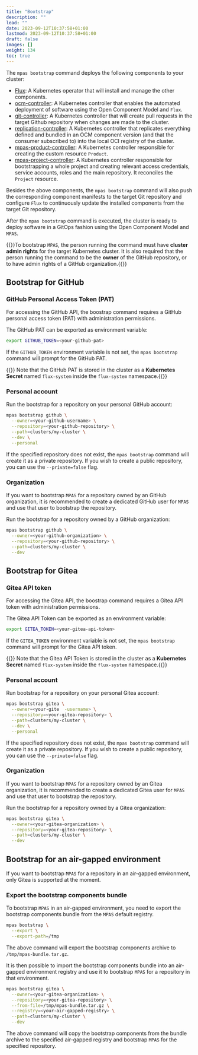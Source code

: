 ```yaml
---
title: "Bootstrap"
description: ""
lead: ""
date: 2023-09-12T10:37:58+01:00
lastmod: 2023-09-12T10:37:58+01:00
draft: false
images: []
weight: 134
toc: true
---
```


The `mpas bootstrap` command deploys the following components to your cluster:

- [Flux](https://fluxcd.io/docs/components/): A Kubernetes operator that will
  install and manage the other components.
- [ocm-controller](https://github.com/open-component-model/ocm-controller): A Kubernetes controller
  that enables the automated deployment of software using the Open Component Model and `Flux`.
- [git-controller](https://github.com/open-component-model/git-controller): A
  Kubernetes controller that will create pull requests in the target Github repository
  when changes are made to the cluster.
- [replication-controller](https://github.com/open-component-model/git-controller): A Kubernetes controller that replicates
   everything defined and bundled in an OCM component version (and that the consumer subscribed to)
   into the local OCI registry of the cluster.
- [mpas-product-controller](https://github.com/open-component-model/mpas-product-controller): A Kubernetes controller responsible
   for creating the custom resource `Product`.
- [mpas-project-controller](https://github.com/open-component-model/mpas-project-controller): A Kubernetes controller responsible
  for bootstrapping a whole project and creating relevant access credentials, service accounts, roles and the main repository.
  It reconciles the `Project` resource.

Besides the above components, the `mpas bootstrap` command will also push the corresponding
component manifests to the target Git repository and configure `Flux` to continuously update
the installed components from the target Git repository.

After the `mpas bootstrap` command is executed, the cluster is ready to deploy software
in a GitOps fashion using the Open Component Model and `MPAS`.

{{<callout context="note" title="Cluster Admin Rights">}}To bootstrap `MPAS`, the person running the command must have **cluster admin rights** for the target Kubernetes cluster.
It is also required that the person running the command to be the **owner** of the GitHub repository,
or to have admin rights of a GitHub organization.{{</callout>}}

## Bootstrap for GitHub

### GitHub Personal Access Token (PAT)

For accessing the GitHub API, the boostrap command requires a GitHub personal access token (PAT)
with administration permissions.

The GitHub PAT can be exported as environment variable:

```bash
export GITHUB_TOKEN=<your-github-pat>
```

If the `GITHUB_TOKEN` environment variable is not set, the `mpas bootstrap` command will prompt
for the GitHub PAT.

{{<callout context="danger" title="Token in Secret">}}
Note that the GitHub PAT is stored in the cluster as a **Kubernetes Secret** named `flux-system`
inside the `flux-system` namespace.{{</callout>}}

### Personal account

Run the bootstrap for a repository on your personal GitHub account:

```bash
mpas bootstrap github \
  --owner=<your-github-username> \
  --repository=<your-github-repository> \
  --path=clusters/my-cluster \
  --dev \
  --personal
```

If the specified repository does not exist, the `mpas bootstrap` command will create it
as a private repository. If you wish to create a public repository, you can use the `--private=false`
flag.

### Organization

If you want to bootstrap `MPAS` for a repository owned by an GitHub organization,
it is recommended to create a dedicated GitHub user for `MPAS` and use that user to bootstrap
the repository.

Run the bootstrap for a repository owned by a GitHub organization:

```bash
mpas bootstrap github \
  --owner=<your-github-organization> \
  --repository=<your-github-repository> \
  --path=clusters/my-cluster \
  --dev
```

## Bootstrap for Gitea

### Gitea API token

For accessing the Gitea API, the boostrap command requires a Gitea API token
with administration permissions.

The Gitea API Token can be exported as an environment variable:

```bash
export GITEA_TOKEN=<your-gitea-api-token>
```

If the `GITEA_TOKEN` environment variable is not set, the `mpas bootstrap` command will prompt
for the Gitea API token.

{{<callout context="danger" title="Token in Secret">}}
Note that the Gitea API Token is stored in the cluster as a **Kubernetes Secret** named `flux-system`
inside the `flux-system` namespace.{{</callout>}}

### Personal account

Run bootstrap for a repository on your personal Gitea account:

```bash
mpas bootstrap gitea \
  --owner=<your-gite  -username> \
  --repository=<your-gitea-repository> \
  --path=clusters/my-cluster \
  --dev \
  --personal
```

If the specified repository does not exist, the `mpas bootstrap` command will create it
as a private repository. If you wish to create a public repository, you can use the `--private=false`
flag.

### Organization

If you want to bootstrap `MPAS` for a repository owned by an Gitea organization,
it is recommended to create a dedicated Gitea user for `MPAS` and use that user to bootstrap
the repository.

Run the bootstrap for a repository owned by a Gitea organization:

```bash
mpas bootstrap gitea \
  --owner=<your-gitea-organization> \
  --repository=<your-gitea-repository> \
  --path=clusters/my-cluster \
  --dev
```

## Bootstrap for an air-gapped environment

If you want to bootstrap `MPAS` for a repository in an air-gapped environment, only Gitea
is supported at the moment.

### Export the bootstrap components bundle

To bootstrap `MPAS` in an air-gapped environment, you need to export the bootstrap components
bundle from the `MPAS` default registry.

```bash
mpas bootstrap \
  --export \
  --export-path=/tmp
```

The above command will export the bootstrap components archive to `/tmp/mpas-bundle.tar.gz`.

It is then possible to import the bootstrap components bundle into an air-gapped environment
registry and use it to bootstrap `MPAS` for a repository in that environment.

```bash
mpas bootstrap gitea \
  --owner=<your-gitea-organization> \
  --repository=<your-gitea-repository> \
  --from-file=/tmp/mpas-bundle.tar.gz \
  --registry=<your-air-gapped-registry> \
  --path=clusters/my-cluster \
  --dev
```

The above command will copy the bootstrap components from the bundle archive to the specified
air-gapped registry and bootstrap `MPAS` for the specified repository.
